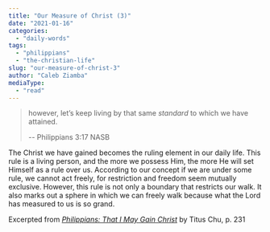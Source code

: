 ```yaml
---
title: "Our Measure of Christ (3)"
date: "2021-01-16"
categories: 
  - "daily-words"
tags: 
  - "philippians"
  - "the-christian-life"
slug: "our-measure-of-christ-3"
author: "Caleb Ziamba"
mediaType: 
  - "read"
---
```


> however, let’s keep living by that same _standard_ to which we have attained.
> 
> \-- Philippians 3:17 NASB

The Christ we have gained becomes the ruling element in our daily life. This rule is a living person, and the more we possess Him, the more He will set Himself as a rule over us. According to our concept if we are under some rule, we cannot act freely, for restriction and freedom seem mutually exclusive. However, this rule is not only a boundary that restricts our walk. It also marks out a sphere in which we can freely walk because what the Lord has measured to us is so grand.

Excerpted from _[Philippians: That I May Gain Christ](https://www.asweetsavor.org/book-philippians/)_ by Titus Chu, p. 231

